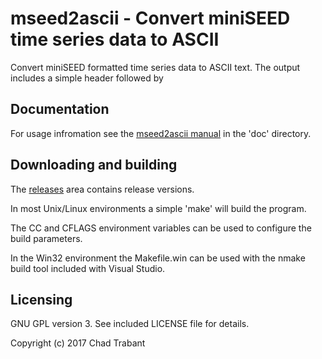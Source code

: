 # mseed2ascii - Convert miniSEED time series data to ASCII

Convert miniSEED formatted time series data to ASCII text.  The output
includes a simple header followed by 

## Documentation

For usage infromation see the [mseed2ascii manual](doc/mseed2ascii.md) in the
'doc' directory.

## Downloading and building

The [releases](https://github.com/iris-edu/mseed2ascii/releases) area
contains release versions.

In most Unix/Linux environments a simple 'make' will build the program.

The CC and CFLAGS environment variables can be used to configure
the build parameters.

In the Win32 environment the Makefile.win can be used with the nmake
build tool included with Visual Studio.

## Licensing

GNU GPL version 3.  See included LICENSE file for details.

Copyright (c) 2017 Chad Trabant
